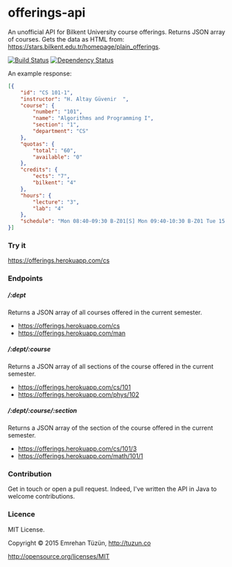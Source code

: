 # offerings-api
An unofficial API for Bilkent University course offerings. Returns JSON array of courses. Gets the data as HTML from: https://stars.bilkent.edu.tr/homepage/plain_offerings.

[![Build Status](https://api.travis-ci.org/emrehan/offerings-api.png)](https://api.travis-ci.org/emrehan/offerings-api)
[![Dependency Status](https://www.versioneye.com/user/projects/553502477f43bc60fe000002/badge.svg?style=flat)](https://www.versioneye.com/user/projects/553502477f43bc60fe000002)

An example response:
```json
[{
    "id": "CS 101-1",
    "instructor": "H. Altay Güvenir  ",
    "course": {
        "number": "101",
        "name": "Algorithms and Programming I",
        "section": "1",
        "department": "CS"
    },
    "quotas": {
        "total": "60",
        "available": "0"
    },
    "credits": {
        "ects": "7",
        "bilkent": "4"
    },
    "hours": {
        "lecture": "3",
        "lab": "4"
    },
    "schedule": "Mon 08:40-09:30 B-Z01[S] Mon 09:40-10:30 B-Z01 Tue 15:40-17:30 B-303[L] Wed 10:40-12:30 B-Z01"
}]
```


### Try it
https://offerings.herokuapp.com/cs

### Endpoints
##### /:dept
Returns a JSON array of all courses offered in the current semester. 

* https://offerings.herokuapp.com/cs
* https://offerings.herokuapp.com/man

##### /:dept/:course
Returns a JSON array of all sections of the course offered in the current semester. 

* https://offerings.herokuapp.com/cs/101
* https://offerings.herokuapp.com/phys/102

##### /:dept/:course/:section
Returns a JSON array of the section of the course offered in the current semester. 

* https://offerings.herokuapp.com/cs/101/3
* https://offerings.herokuapp.com/math/101/1

### Contribution
Get in touch or open a pull request. Indeed, I've written the API in Java to welcome contributions.

### Licence
MIT License.

Copyright © 2015 Emrehan Tüzün, http://tuzun.co

http://opensource.org/licenses/MIT
